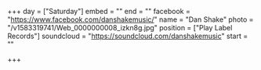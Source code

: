 +++
day = ["Saturday"]
embed = ""
end = ""
facebook = "https://www.facebook.com/danshakemusic/"
name = "Dan Shake"
photo = "/v1583319741/Web_0000000008_izkn8g.jpg"
position = ["Play Label Records"]
soundcloud = "https://soundcloud.com/danshakemusic"
start = ""

+++
